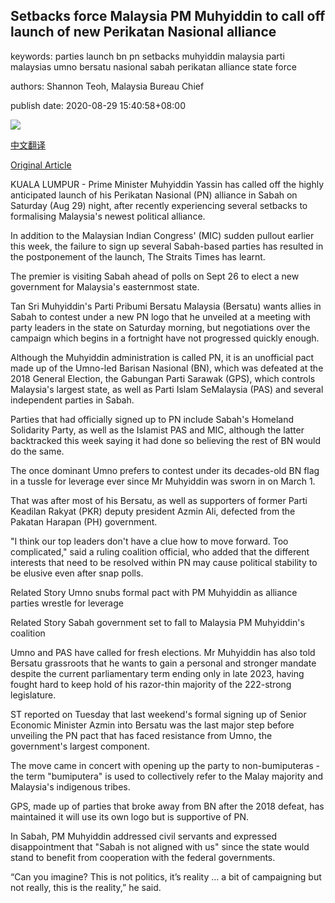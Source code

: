 ## Setbacks force Malaysia PM Muhyiddin to call off launch of new Perikatan Nasional alliance

keywords: parties launch bn pn setbacks muhyiddin malaysia parti malaysias umno bersatu nasional sabah perikatan alliance state force

authors: Shannon Teoh, Malaysia Bureau Chief

publish date: 2020-08-29 15:40:58+08:00

![](https://www.straitstimes.com/sites/default/files/styles/x_large/public/articles/2020/08/29/tl-muhyiddin-a-290820.jpg?itok=f3vkKjsb)

[中文翻译](Setbacks%20force%20Malaysia%20PM%20Muhyiddin%20to%20call%20off%20launch%20of%20new%20Perikatan%20Nasional%20alliance_zh.md)

[Original Article](https://www.straitstimes.com/asia/se-asia/setbacks-force-malaysia-pm-muhyiddin-to-call-off-launch-of-new-perikatan-nasional)

KUALA LUMPUR - Prime Minister Muhyiddin Yassin has called off the highly anticipated launch of his Perikatan Nasional (PN) alliance in Sabah on Saturday (Aug 29) night, after recently experiencing several setbacks to formalising Malaysia's newest political alliance.

In addition to the Malaysian Indian Congress' (MIC) sudden pullout earlier this week, the failure to sign up several Sabah-based parties has resulted in the postponement of the launch, The Straits Times has learnt.

The premier is visiting Sabah ahead of polls on Sept 26 to elect a new government for Malaysia's easternmost state.

Tan Sri Muhyiddin's Parti Pribumi Bersatu Malaysia (Bersatu) wants allies in Sabah to contest under a new PN logo that he unveiled at a meeting with party leaders in the state on Saturday morning, but negotiations over the campaign which begins in a fortnight have not progressed quickly enough.

Although the Muhyiddin administration is called PN, it is an unofficial pact made up of the Umno-led Barisan Nasional (BN), which was defeated at the 2018 General Election, the Gabungan Parti Sarawak (GPS), which controls Malaysia's largest state, as well as Parti Islam SeMalaysia (PAS) and several independent parties in Sabah.

Parties that had officially signed up to PN include Sabah's Homeland Solidarity Party, as well as the Islamist PAS and MIC, although the latter backtracked this week saying it had done so believing the rest of BN would do the same.

The once dominant Umno prefers to contest under its decades-old BN flag in a tussle for leverage ever since Mr Muhyiddin was sworn in on March 1.

That was after most of his Bersatu, as well as supporters of former Parti Keadilan Rakyat (PKR) deputy president Azmin Ali, defected from the Pakatan Harapan (PH) government.

"I think our top leaders don't have a clue how to move forward. Too complicated," said a ruling coalition official, who added that the different interests that need to be resolved within PN may cause political stability to be elusive even after snap polls.

Related Story Umno snubs formal pact with PM Muhyiddin as alliance parties wrestle for leverage

Related Story Sabah government set to fall to Malaysia PM Muhyiddin's coalition

Umno and PAS have called for fresh elections. Mr Muhyiddin has also told Bersatu grassroots that he wants to gain a personal and stronger mandate despite the current parliamentary term ending only in late 2023, having fought hard to keep hold of his razor-thin majority of the 222-strong legislature.

ST reported on Tuesday that last weekend's formal signing up of Senior Economic Minister Azmin into Bersatu was the last major step before unveiling the PN pact that has faced resistance from Umno, the government's largest component.

The move came in concert with opening up the party to non-bumiputeras - the term "bumiputera" is used to collectively refer to the Malay majority and Malaysia's indigenous tribes.

GPS, made up of parties that broke away from BN after the 2018 defeat, has maintained it will use its own logo but is supportive of PN.

In Sabah, PM Muhyiddin addressed civil servants and expressed disappointment that "Sabah is not aligned with us" since the state would stand to benefit from cooperation with the federal governments.

“Can you imagine? This is not politics, it’s reality … a bit of campaigning but not really, this is the reality,” he said.